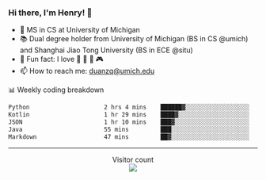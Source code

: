 ### Hi there, I'm Henry! 👋

- 🔭 MS in CS at University of Michigan
- 📚 Dual degree holder from University of Michigan (BS in CS @umich) and Shanghai Jiao Tong University (BS in ECE @situ)
- 🍁 Fun fact: I love 📸 🏓 🍜 🎮
- 📫 How to reach me: [duanzq@umich.edu](mailto:duanzq@umich.edu)

📊 Weekly coding breakdown
<!--START_SECTION:waka-->

```txt
Python                     2 hrs 4 mins    ██████▓░░░░░░░░░░░░░░░░░░   26.64 %
Kotlin                     1 hr 29 mins    ████▓░░░░░░░░░░░░░░░░░░░░   19.16 %
JSON                       1 hr 10 mins    ███▓░░░░░░░░░░░░░░░░░░░░░   15.02 %
Java                       55 mins         ███░░░░░░░░░░░░░░░░░░░░░░   11.91 %
Markdown                   47 mins         ██▓░░░░░░░░░░░░░░░░░░░░░░   10.07 %
```

<!--END_SECTION:waka-->

***
<p align="center"> 
  Visitor count<br>
  <img src="https://profile-counter.glitch.me/zlzq-duanzq/count.svg" />
</p>

<!-- ![Henry Duan's GitHub stats](https://github-readme-stats.vercel.app/api?username=zlzq-duanzq&show_icons=true)

![trophy](https://github-profile-trophy.vercel.app/?username=zlzq-duanzq&column=7)

[![Top Langs](https://github-readme-stats.vercel.app/api/top-langs/?username=zlzq-duanzq&layout=compact)](https://github.com/zlzq-duanzq/github-readme-stats) -->
